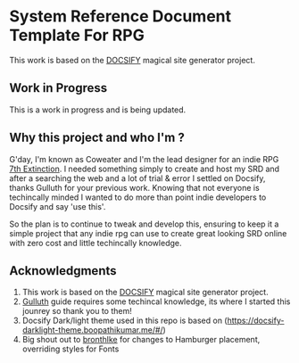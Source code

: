 # System Reference Document Template For RPG

This work is based on the [DOCSIFY](https://docsify.js.org/) magical site generator project.


## Work in Progress

This is a work in progress and is being updated.


## Why this project and who I'm ?

G'day, I'm known as Coweater and I'm the lead designer for an indie RPG [7th Extinction](https:7thExtinctionrpg.com). I needed something simply to create and host my SRD and after a searching the web and a lot of trial & error I settled on Docsify, thanks Gulluth for your previous work. Knowing that not everyone is techincally minded I wanted to do more than point indie developers to Docsify and say 'use this'.

So the plan is to continue to tweak and develop this, ensuring to keep it a simple project that any indie rpg can use to create great looking SRD online with zero cost and little techincally knowledge. 


## Acknowledgments 

1. This work is based on the [DOCSIFY](https://docsify.js.org/) magical site generator project.
2. [Gulluth](https://gist.github.com/Gulluth) guide requires some techincal knowledge, its where I started this jounrey so thank you to them!
3. Docsify Dark/light theme used in this repo is based on (https://docsify-darklight-theme.boopathikumar.me/#/)
4. Big shout out to [bronthlke](https://github.com/bronthulke) for changes to Hamburger placement, overriding styles for Fonts



